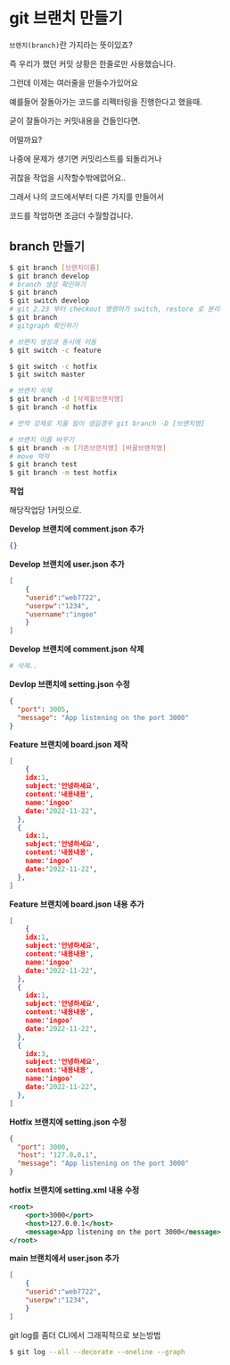 # git 브랜치 만들기 



`브랜치(branch)`란 가지라는 뜻이있죠?

즉 우리가 했던 커밋 상황은 한줄로만 사용했습니다.



그런데 이제는 여러줄을 만들수가있어요 

예를들어 잘돌아가는 코드를 리펙터링을 진행한다고 했을때.



굳이 잘돌아가는 커밋내용을 건들인다면.

어떨까요?



나중에 문제가 생기면 커밋리스트를 되돌리거나

귀찮을 작업을 시작할수밖에없어요..

그래서 나의 코드에서부터 다른 가지를 만들어서

코드를 작업하면 조금더 수월할겁니다.



## branch 만들기

```sh
$ git branch [브랜치이름]
$ git branch develop
# branch 생성 확인하기
$ git branch 
$ git switch develop
# git 2.23 부터 checkout 명령어가 switch, restore 로 분리
$ git branch
# gitgraph 확인하기

# 브랜치 생성과 동시에 이동
$ git switch -c feature

$ git switch -c hotfix
$ git switch master

# 브랜치 삭제
$ git branch -d [삭제할브랜치명]
$ git branch -d hotfix

# 만약 강제로 지울 일이 생길경우 git branch -D [브랜치명]

# 브랜치 이름 바꾸기
$ git branch -m [기존브랜치명] [바꿀브랜치명]
# move 약자
$ git branch test 
$ git branch -m test hotfix
```



**작업** 

해당작업당 1커밋으로.



**Develop 브랜치에 comment.json 추가**

```json
{}
```



**Develop 브랜치에 user.json 추가**

```json
[
	{
	"userid":"web7722",
	"userpw":"1234",
	"username":"ingoo"
	}
]
```



**Develop 브랜치에 comment.json 삭제**

```sh
# 삭제..
```



**Devlop 브랜치에 setting.json 수정**

```json
{
  "port": 3005,
  "message": "App listening on the port 3000"
}
```





**Feature 브랜치에  board.json 제작**

```json
[
	{
    idx:1,
    subject:'안녕하세요',
    content:'내용내용',
    name:'ingoo'
    date:'2022-11-22',
  },
  {
    idx:1,
    subject:'안녕하세요',
    content:'내용내용',
    name:'ingoo'
    date:'2022-11-22',
  },
]
```



**Feature 브랜치에  board.json 내용 추가**

```json
[
	{
    idx:1,
    subject:'안녕하세요',
    content:'내용내용',
    name:'ingoo'
    date:'2022-11-22',
  },
  {
    idx:1,
    subject:'안녕하세요',
    content:'내용내용',
    name:'ingoo'
    date:'2022-11-22',
  },
  {
    idx:3,
    subject:'안녕하세요',
    content:'내용내용',
    name:'ingoo'
    date:'2022-11-22',
  },
]
```



**Hotfix 브랜치에 setting.json 수정**

```json
{
  "port": 3000,
  "host": '127.0.0.1',
  "message": "App listening on the port 3000"
}

```



**hotfix 브랜치에 setting.xml 내용 수정**

```xml
<root>
    <port>3000</port>
  	<host>127.0.0.1</host>
    <message>App listening on the port 3000</message>
</root>
```



**main 브랜치에서 user.json 추가**

```json
[
	{
	"userid":"web7722",
	"userpw":"1234",
	}
]
```



git log를 좀더 CLI에서 그래픽적으로 보는방법

```sh
$ git log --all --decorate --oneline --graph
```

